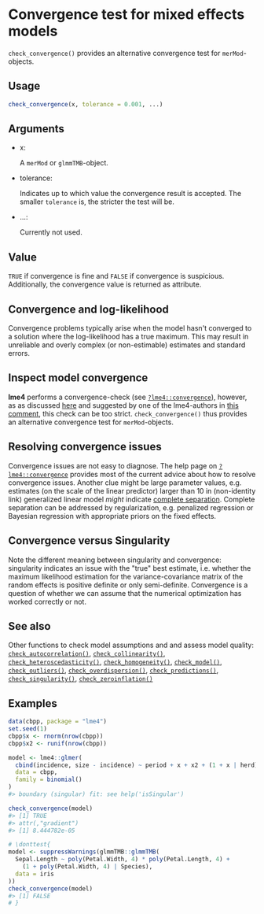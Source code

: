# Convergence test for mixed effects models

`check_convergence()` provides an alternative convergence test for
`merMod`-objects.

## Usage

``` r
check_convergence(x, tolerance = 0.001, ...)
```

## Arguments

- x:

  A `merMod` or `glmmTMB`-object.

- tolerance:

  Indicates up to which value the convergence result is accepted. The
  smaller `tolerance` is, the stricter the test will be.

- ...:

  Currently not used.

## Value

`TRUE` if convergence is fine and `FALSE` if convergence is suspicious.
Additionally, the convergence value is returned as attribute.

## Convergence and log-likelihood

Convergence problems typically arise when the model hasn't converged to
a solution where the log-likelihood has a true maximum. This may result
in unreliable and overly complex (or non-estimable) estimates and
standard errors.

## Inspect model convergence

**lme4** performs a convergence-check (see
[`?lme4::convergence`](https://rdrr.io/pkg/lme4/man/convergence.html)),
however, as as discussed [here](https://github.com/lme4/lme4/issues/120)
and suggested by one of the lme4-authors in [this
comment](https://github.com/lme4/lme4/issues/120#issuecomment-39920269),
this check can be too strict. `check_convergence()` thus provides an
alternative convergence test for `merMod`-objects.

## Resolving convergence issues

Convergence issues are not easy to diagnose. The help page on
[`?lme4::convergence`](https://rdrr.io/pkg/lme4/man/convergence.html)
provides most of the current advice about how to resolve convergence
issues. Another clue might be large parameter values, e.g. estimates (on
the scale of the linear predictor) larger than 10 in (non-identity link)
generalized linear model *might* indicate [complete
separation](https://stats.oarc.ucla.edu/other/mult-pkg/faq/general/faqwhat-is-complete-or-quasi-complete-separation-in-logisticprobit-regression-and-how-do-we-deal-with-them/).
Complete separation can be addressed by regularization, e.g. penalized
regression or Bayesian regression with appropriate priors on the fixed
effects.

## Convergence versus Singularity

Note the different meaning between singularity and convergence:
singularity indicates an issue with the "true" best estimate, i.e.
whether the maximum likelihood estimation for the variance-covariance
matrix of the random effects is positive definite or only semi-definite.
Convergence is a question of whether we can assume that the numerical
optimization has worked correctly or not.

## See also

Other functions to check model assumptions and and assess model quality:
[`check_autocorrelation()`](https://easystats.github.io/performance/reference/check_autocorrelation.md),
[`check_collinearity()`](https://easystats.github.io/performance/reference/check_collinearity.md),
[`check_heteroscedasticity()`](https://easystats.github.io/performance/reference/check_heteroscedasticity.md),
[`check_homogeneity()`](https://easystats.github.io/performance/reference/check_homogeneity.md),
[`check_model()`](https://easystats.github.io/performance/reference/check_model.md),
[`check_outliers()`](https://easystats.github.io/performance/reference/check_outliers.md),
[`check_overdispersion()`](https://easystats.github.io/performance/reference/check_overdispersion.md),
[`check_predictions()`](https://easystats.github.io/performance/reference/check_predictions.md),
[`check_singularity()`](https://easystats.github.io/performance/reference/check_singularity.md),
[`check_zeroinflation()`](https://easystats.github.io/performance/reference/check_zeroinflation.md)

## Examples

``` r
data(cbpp, package = "lme4")
set.seed(1)
cbpp$x <- rnorm(nrow(cbpp))
cbpp$x2 <- runif(nrow(cbpp))

model <- lme4::glmer(
  cbind(incidence, size - incidence) ~ period + x + x2 + (1 + x | herd),
  data = cbpp,
  family = binomial()
)
#> boundary (singular) fit: see help('isSingular')

check_convergence(model)
#> [1] TRUE
#> attr(,"gradient")
#> [1] 8.444782e-05

# \donttest{
model <- suppressWarnings(glmmTMB::glmmTMB(
  Sepal.Length ~ poly(Petal.Width, 4) * poly(Petal.Length, 4) +
    (1 + poly(Petal.Width, 4) | Species),
  data = iris
))
check_convergence(model)
#> [1] FALSE
# }
```
